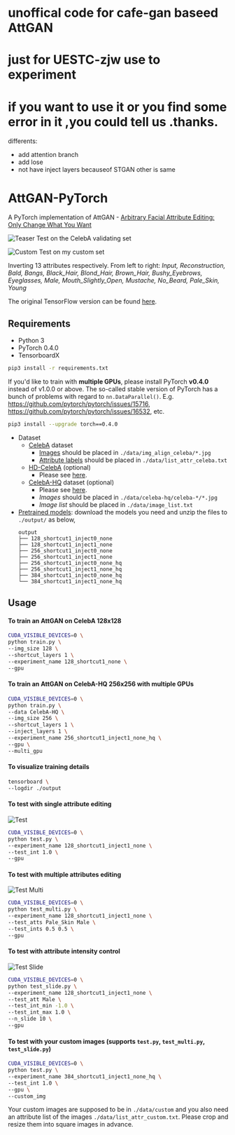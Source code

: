 # unoffical code for cafe-gan  baseed AttGAN 
# just for UESTC-zjw use to experiment 
# if you want to use it or you find some error in it ,you could tell us .thanks.
differents:

- add attention branch
- add lose
- not have inject layers becauseof STGAN
other is same

# AttGAN-PyTorch

A PyTorch implementation of AttGAN - [Arbitrary Facial Attribute Editing: Only Change What You Want](https://arxiv.org/abs/1711.10678)

![Teaser](https://github.com/elvisyjlin/AttGAN-PyTorch/blob/master/pics/teaser.jpg)
Test on the CelebA validating set

![Custom](https://github.com/elvisyjlin/AttGAN-PyTorch/blob/master/pics/custom_images.jpg)
Test on my custom set

Inverting 13 attributes respectively. From left to right: _Input, Reconstruction, Bald, Bangs, Black_Hair, Blond_Hair, Brown_Hair, Bushy_Eyebrows, Eyeglasses, Male, Mouth_Slightly_Open, Mustache, No_Beard, Pale_Skin, Young_

The original TensorFlow version can be found [here](https://github.com/LynnHo/AttGAN-Tensorflow).


## Requirements

* Python 3
* PyTorch 0.4.0
* TensorboardX

```bash
pip3 install -r requirements.txt
```

If you'd like to train with __multiple GPUs__, please install PyTorch __v0.4.0__ instead of v1.0.0 or above. The so-called stable version of PyTorch has a bunch of problems with regard to `nn.DataParallel()`. E.g. https://github.com/pytorch/pytorch/issues/15716, https://github.com/pytorch/pytorch/issues/16532, etc.

```bash
pip3 install --upgrade torch==0.4.0
```

* Dataset
  * [CelebA](http://mmlab.ie.cuhk.edu.hk/projects/CelebA.html) dataset
    * [Images](https://www.dropbox.com/sh/8oqt9vytwxb3s4r/AADSNUu0bseoCKuxuI5ZeTl1a/Img?dl=0&preview=img_align_celeba.zip) should be placed in `./data/img_align_celeba/*.jpg`
    * [Attribute labels](https://www.dropbox.com/sh/8oqt9vytwxb3s4r/AAA8YmAHNNU6BEfWMPMfM6r9a/Anno?dl=0&preview=list_attr_celeba.txt) should be placed in `./data/list_attr_celeba.txt`
  * [HD-CelebA](https://github.com/LynnHo/HD-CelebA-Cropper) (optional)
    * Please see [here](https://github.com/LynnHo/HD-CelebA-Cropper).
  * [CelebA-HQ](https://github.com/tkarras/progressive_growing_of_gans) dataset (optional)
    * Please see [here](https://github.com/willylulu/celeba-hq-modified).
    * _Images_ should be placed in `./data/celeba-hq/celeba-*/*.jpg`
    * _Image list_ should be placed in `./data/image_list.txt`
* [Pretrained models](http://bit.ly/attgan-pretrain): download the models you need and unzip the files to `./output/` as below,
  ```text
  output
  ├── 128_shortcut1_inject0_none
  ├── 128_shortcut1_inject1_none
  ├── 256_shortcut1_inject0_none
  ├── 256_shortcut1_inject1_none
  ├── 256_shortcut1_inject0_none_hq
  ├── 256_shortcut1_inject1_none_hq
  ├── 384_shortcut1_inject0_none_hq
  └── 384_shortcut1_inject1_none_hq
  ```

## Usage

#### To train an AttGAN on CelebA 128x128

```bash
CUDA_VISIBLE_DEVICES=0 \
python train.py \
--img_size 128 \
--shortcut_layers 1 \
--experiment_name 128_shortcut1_none \
--gpu
```

#### To train an AttGAN on CelebA-HQ 256x256 with multiple GPUs

```bash
CUDA_VISIBLE_DEVICES=0 \
python train.py \
--data CelebA-HQ \
--img_size 256 \
--shortcut_layers 1 \
--inject_layers 1 \
--experiment_name 256_shortcut1_inject1_none_hq \
--gpu \
--multi_gpu
```

#### To visualize training details

```bash
tensorboard \
--logdir ./output
```

#### To test with single attribute editing

![Test](https://github.com/elvisyjlin/AttGAN-PyTorch/blob/master/pics/sample_testing.jpg)

```bash
CUDA_VISIBLE_DEVICES=0 \
python test.py \
--experiment_name 128_shortcut1_inject1_none \
--test_int 1.0 \
--gpu
```

#### To test with multiple attributes editing

![Test Multi](https://github.com/elvisyjlin/AttGAN-PyTorch/blob/master/pics/sample_testing_multi.jpg)

```bash
CUDA_VISIBLE_DEVICES=0 \
python test_multi.py \
--experiment_name 128_shortcut1_inject1_none \
--test_atts Pale_Skin Male \
--test_ints 0.5 0.5 \
--gpu
```

#### To test with attribute intensity control

![Test Slide](https://github.com/elvisyjlin/AttGAN-PyTorch/blob/master/pics/sample_testing_slide.jpg)

```bash
CUDA_VISIBLE_DEVICES=0 \
python test_slide.py \
--experiment_name 128_shortcut1_inject1_none \
--test_att Male \
--test_int_min -1.0 \
--test_int_max 1.0 \
--n_slide 10 \
--gpu
```

#### To test with your custom images (supports `test.py`, `test_multi.py`, `test_slide.py`)

```bash
CUDA_VISIBLE_DEVICES=0 \
python test.py \
--experiment_name 384_shortcut1_inject1_none_hq \
--test_int 1.0 \
--gpu \
--custom_img
```

Your custom images are supposed to be in `./data/custom` and you also need an attribute list of the images `./data/list_attr_custom.txt`. Please crop and resize them into square images in advance.
